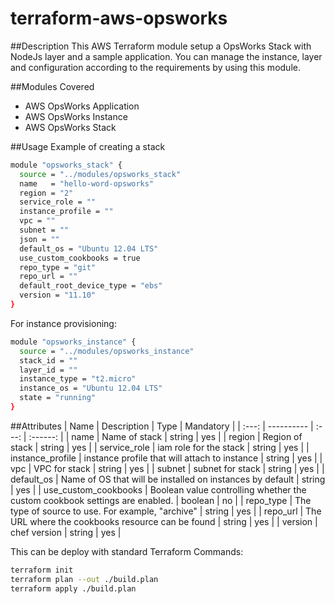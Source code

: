 # terraform-aws-opsworks

##Description
This AWS Terraform module setup a OpsWorks Stack with NodeJs layer and a sample application. You can manage the instance, layer and configuration according to the requirements by using this module. 

##Modules Covered
- AWS OpsWorks Application
- AWS OpsWorks Instance
- AWS OpsWorks Stack

##Usage
Example of creating a stack
```bash
module "opsworks_stack" {
  source = "../modules/opsworks_stack"
  name   = "hello-word-opsworks"
  region = "2"
  service_role = ""
  instance_profile = ""
  vpc = ""
  subnet = ""
  json = ""
  default_os = "Ubuntu 12.04 LTS"
  use_custom_cookbooks = true
  repo_type = "git"
  repo_url = ""
  default_root_device_type = "ebs"
  version = "11.10"
}
```

For instance provisioning:
```bash
module "opsworks_instance" {
  source = "../modules/opsworks_instance"
  stack_id = ""
  layer_id = ""
  instance_type = "t2.micro"
  instance_os = "Ubuntu 12.04 LTS"
  state = "running"
}
```

##Attributes
| Name | Description | Type | Mandatory | 
| :---: | ---------- | :---: | :------: |
| name | Name of stack | string | yes |
| region | Region of stack | string | yes |
| service_role | iam role for the stack | string | yes |
| instance_profile | instance profile that will attach to instance | string | yes |
| vpc | VPC for stack | string | yes |
| subnet | subnet for stack | string | yes |
| default_os | Name of OS that will be installed on instances by default | string | yes |
| use_custom_cookbooks | Boolean value controlling whether the custom cookbook settings are enabled. | boolean | no |
| repo_type | The type of source to use. For example, "archive" | string | yes |
| repo_url | The URL where the cookbooks resource can be found | string | yes |
| version | chef version | string | yes |

This can be deploy with standard Terraform Commands:
```bash
terraform init
terraform plan --out ./build.plan
terraform apply ./build.plan

```

